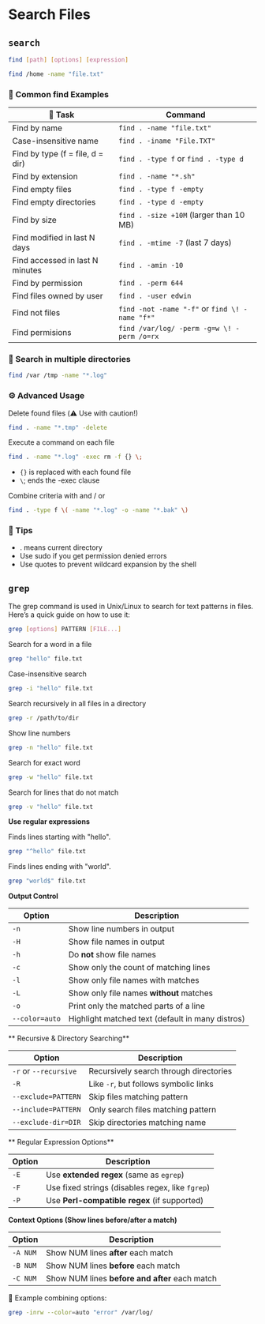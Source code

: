 # Search Files

## `search`

```bash
find [path] [options] [expression]
```

```bash
find /home -name "file.txt"
```

### 📁 Common find Examples


| 🧪 Task                          | Command                                 |
| -------------------------------- | --------------------------------------- |
| Find by name                     | `find . -name "file.txt"`               |
| Case-insensitive name            | `find . -iname "File.TXT"`              |
| Find by type (f = file, d = dir) | `find . -type f` or `find . -type d`    |
| Find by extension                | `find . -name "*.sh"`                   |
| Find empty files                 | `find . -type f -empty`                 |
| Find empty directories           | `find . -type d -empty`                 |
| Find by size                     | `find . -size +10M` (larger than 10 MB) |
| Find modified in last N days     | `find . -mtime -7` (last 7 days)        |
| Find accessed in last N minutes  | `find . -amin -10`                      |
| Find by permission               | `find . -perm 644`                      |
| Find files owned by user         | `find . -user edwin`                    |
| Find not files                   | `find -not -name "-f"` or `find \! -name "f*"`|
| Find permisions                  | `find /var/log/ -perm -g=w \! -perm /o=rx` |

### 🧪 Search in multiple directories

```bash
find /var /tmp -name "*.log"
```

### ⚙️ Advanced Usage

Delete found files (⚠️ Use with caution!)

```bash
find . -name "*.tmp" -delete
```

Execute a command on each file
```bash
find . -name "*.log" -exec rm -f {} \;
```
- `{}` is replaced with each found file
- `\`; ends the -exec clause

Combine criteria with and / or
```bash
find . -type f \( -name "*.log" -o -name "*.bak" \)
```

### 📎 Tips
- . means current directory
- Use sudo if you get permission denied errors
- Use quotes to prevent wildcard expansion by the shell

## `grep`

The grep command is used in Unix/Linux to search for text patterns in files. Here’s a quick guide on how to use it:

```bash
grep [options] PATTERN [FILE...]
```

Search for a word in a file
```bash
grep "hello" file.txt
```

Case-insensitive search
```bash
grep -i "hello" file.txt
```

Search recursively in all files in a directory
```bash
grep -r /path/to/dir
```

Show line numbers
```bash
grep -n "hello" file.txt
```

Search for exact word
```bash
grep -w "hello" file.txt
```

Search for lines that do not match
```bash
grep -v "hello" file.txt
```

**Use regular expressions**

Finds lines starting with "hello".
```bash
grep "^hello" file.txt
```

Finds lines ending with "world".
```bash
grep "world$" file.txt
```


**Output Control**

| Option         | Description                                      |
| -------------- | ------------------------------------------------ |
| `-n`           | Show line numbers in output                      |
| `-H`           | Show file names in output                        |
| `-h`           | Do **not** show file names                       |
| `-c`           | Show only the count of matching lines            |
| `-l`           | Show only file names with matches                |
| `-L`           | Show only file names **without** matches         |
| `-o`           | Print only the matched parts of a line           |
| `--color=auto` | Highlight matched text (default in many distros) |


** Recursive & Directory Searching**

| Option                | Description                            |
| --------------------- | -------------------------------------- |
| `-r` or `--recursive` | Recursively search through directories |
| `-R`                  | Like `-r`, but follows symbolic links  |
| `--exclude=PATTERN`   | Skip files matching pattern            |
| `--include=PATTERN`   | Only search files matching pattern     |
| `--exclude-dir=DIR`   | Skip directories matching name         |


** Regular Expression Options**

| Option | Description                                      |
| ------ | ------------------------------------------------ |
| `-E`   | Use **extended regex** (same as `egrep`)         |
| `-F`   | Use fixed strings (disables regex, like `fgrep`) |
| `-P`   | Use **Perl-compatible regex** (if supported)     |


**Context Options (Show lines before/after a match)**

| Option   | Description                                    |
| -------- | ---------------------------------------------- |
| `-A NUM` | Show NUM lines **after** each match            |
| `-B NUM` | Show NUM lines **before** each match           |
| `-C NUM` | Show NUM lines **before and after** each match |

🧪 Example combining options:
```bash
grep -inrw --color=auto "error" /var/log/
```